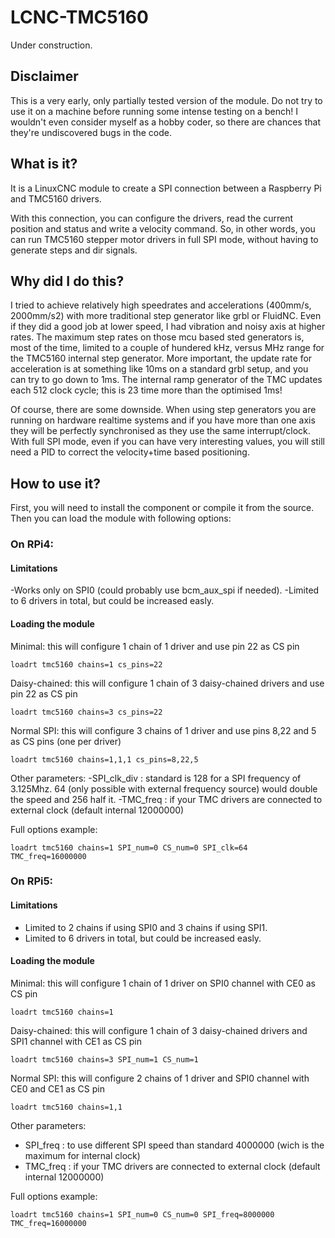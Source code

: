 # LCNC-TMC5160

Under construction.

## Disclaimer

This is a very early, only partially tested version of the module. Do not try
to use it on a machine before running some intense testing on a bench! I wouldn't
even consider myself as a hobby coder, so there are chances that they're undiscovered
bugs in the code.

## What is it?

It is a LinuxCNC module to create a SPI connection between a Raspberry Pi
and TMC5160 drivers.

With this connection, you can configure the drivers, read the current position and status
and write a velocity command. So, in other words, you can run TMC5160 stepper
motor drivers in full SPI mode, without having to generate steps and dir signals.

## Why did I do this?

I tried to achieve relatively high speedrates and accelerations (400mm/s, 2000mm/s2) with
more traditional step generator like grbl or FluidNC. Even if they did a good job at lower
speed, I had vibration and noisy axis at higher rates. The maximum step rates on those
mcu based sted generators is, most of the time, limited to a couple of hundered kHz, versus
MHz range for the TMC5160 internal step generator. More important, the update rate for
acceleration is at something like 10ms on a standard grbl setup, and you can try to go down
to 1ms. The internal ramp generator of the TMC updates each 512 clock cycle; this is 23 time
more than the optimised 1ms!

Of course, there are some downside. When using step generators you are running on hardware
realtime systems and if you have more than one axis they will be perfectly synchronised as
they use the same interrupt/clock. With full SPI mode, even if you can have very interesting
values, you will still need a PID to correct the velocity+time based positioning.

## How to use it?

First, you will need to install the component or compile it from the source. Then you can
load the module with following options:

### On RPi4:

#### Limitations

-Works only on SPI0 (could probably use bcm_aux_spi if needed). 
-Limited to 6 drivers in total, but could be increased easly.

#### Loading the module

Minimal: this will configure 1 chain of 1 driver and use pin 22 as CS pin
```
loadrt tmc5160 chains=1 cs_pins=22
```

Daisy-chained: this will configure 1 chain of 3 daisy-chained drivers and use pin 22 as CS pin
```
loadrt tmc5160 chains=3 cs_pins=22
```

Normal SPI: this will configure 3 chains of 1 driver and use pins 8,22 and 5 as CS pins (one per driver)
```
loadrt tmc5160 chains=1,1,1 cs_pins=8,22,5
```

Other parameters:
-SPI_clk_div : standard is 128 for a SPI frequency of 3.125Mhz. 64 (only possible with external frequency source) would double the speed and 256 half it.
-TMC_freq : if your TMC drivers are connected to external clock (default internal 12000000)

Full options example:
```
loadrt tmc5160 chains=1 SPI_num=0 CS_num=0 SPI_clk=64 TMC_freq=16000000
```

### On RPi5:

#### Limitations

- Limited to 2 chains if using SPI0 and 3 chains if using SPI1.
- Limited to 6 drivers in total, but could be increased easly.

#### Loading the module

Minimal: this will configure 1 chain of 1 driver on SPI0 channel with CE0 as CS pin
```
loadrt tmc5160 chains=1
```

Daisy-chained: this will configure 1 chain of 3 daisy-chained drivers and SPI1 channel with CE1 as CS pin
```
loadrt tmc5160 chains=3 SPI_num=1 CS_num=1
```

Normal SPI: this will configure 2 chains of 1 driver and SPI0 channel with CE0 and CE1 as CS pin
```
loadrt tmc5160 chains=1,1
```

Other parameters:
- SPI_freq : to use different SPI speed than standard 4000000 (wich is the maximum for internal clock)
- TMC_freq : if your TMC drivers are connected to external clock (default internal 12000000)

Full options example:
```
loadrt tmc5160 chains=1 SPI_num=0 CS_num=0 SPI_freq=8000000 TMC_freq=16000000
```
